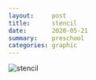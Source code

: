 ```yaml
---
layout:     post
title:      stencil
date:       2020-05-21
summary:    preschool
categories: graphic
---
```

![stencil](https://i.imgur.com/dtQFnL6.png)
